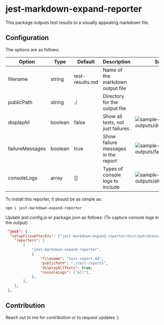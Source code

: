 # jest-markdown-expand-reporter

This package outputs test results to a visually appealing markdown file.

## Configuration

The options are as follows:

| Option          | Type    | Default         | Description                         | Sample                                                            |
| --------------- | ------- | --------------- | ----------------------------------- | ----------------------------------------------------------------- |
| filename        | string  | test-results.md | Name of the markdown output file    |                                                                   |
| publicPath      | string  | ./              | Directory for the output file       |                                                                   |
| displayAll      | boolean | false           | Show all tests, not just failures   | ![sample-outputs/displayAll](sample-outputs/displayAll)           |
| failureMessages | boolean | true            | Show failure messages in the report | ![sample-outputs/failureMessages](sample-outputs/failureMessages) |
| consoleLogs     | array   | []              | Types of console logs to include    | ![sample-outputs/allOptions](sample-outputs/allOptions)           |

To install this reporter, it should be as simple as:

```bash
npm i jest-markdown-expand-reporter
```

Update jest.config.js or package.json as follows:
(To capture console logs in the output)

```json
 "jest": {
  "setupFilesAfterEnv": ["jest-markdown-expand-reporter/dist/patchConsole.js"],
	"reporters": [
		[
			"jest-markdown-expand-reporter",
			{
				"filename": "test-report.md",
				"publicPath": "./test-reports",
				"displayAllTests": true,
				"consoleLogs": ["all"],
			},
		],
	],
 },
```

## Contribution

Reach out to me for contribution or to request updates :)
